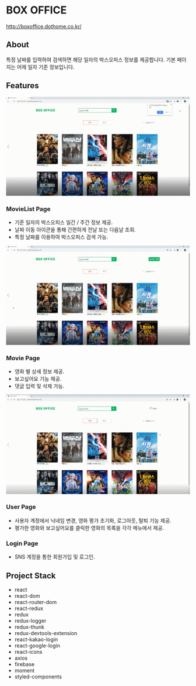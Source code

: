 # BOX OFFICE

http://boxoffice.dothome.co.kr/

## About

특정 날짜를 입력하여 검색하면 해당 일자의 박스오피스 정보를 제공합니다.
기본 페이지는 어제 일자 기준 정보입니다.

## Features

![](./readme/MovieListPage.gif)

### MovieList Page

- 기준 일자의 박스오피스 일간 / 주간 정보 제공.
- 날짜 이동 아이콘을 통해 간편하게 전날 또는 다음날 조회.
- 특정 날짜를 이용하여 박스오피스 검색 가능.

![](./readme/MoviePage.gif)

### Movie Page

- 영화 별 상세 정보 제공.
- 보고싶어요 기능 제공.
- 댓글 입력 및 삭제 가능.

![](./readme/UserPage.gif)

### User Page

- 사용자 계정에서 닉네임 변경, 영화 평가 초기화, 로그아웃, 탈퇴 기능 제공.
- 평가한 영화와 보고싶어요를 클릭한 영화의 목록을 각각 메뉴에서 제공.

### Login Page

- SNS 계정을 통한 회원가입 및 로그인.

## Project Stack

- react
- react-dom
- react-router-dom
- react-redux
- redux
- redux-logger
- redux-thunk
- redux-devtools-extension
- react-kakao-login
- react-google-login
- react-icons
- axios
- firebase
- moment
- styled-components
